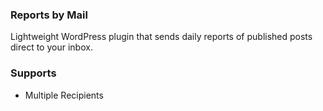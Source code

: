 ### Reports by Mail
Lightweight WordPress plugin that sends daily reports of published posts direct to your inbox.

### Supports

- Multiple Recipients

